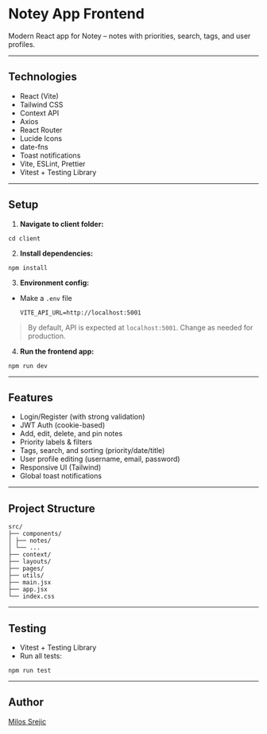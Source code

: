 # Notey App Frontend

Modern React app for Notey – notes with priorities, search, tags, and user profiles.

---

## Technologies

- React (Vite)
- Tailwind CSS
- Context API
- Axios
- React Router
- Lucide Icons
- date-fns
- Toast notifications
- Vite, ESLint, Prettier
- Vitest + Testing Library

---

## Setup

1. **Navigate to client folder:**

```
cd client
```

2. **Install dependencies:**

```
npm install
```

3. **Environment config:**

- Make a `.env` file

  ```
  VITE_API_URL=http://localhost:5001
  ```

> By default, API is expected at `localhost:5001`. Change as needed for production.

4. **Run the frontend app:**

```
npm run dev
```

---

## Features

- Login/Register (with strong validation)
- JWT Auth (cookie-based)
- Add, edit, delete, and pin notes
- Priority labels & filters
- Tags, search, and sorting (priority/date/title)
- User profile editing (username, email, password)
- Responsive UI (Tailwind)
- Global toast notifications

---

## Project Structure

```
src/
├── components/
│ ├── notes/
│ └── ...
├── context/
├── layouts/
├── pages/
├── utils/
├── main.jsx
├── app.jsx
└── index.css
```

---

## Testing

- Vitest + Testing Library
- Run all tests:

```
npm run test
```

---

## Author

[Milos Srejic](https://github.com/MilosS994)
